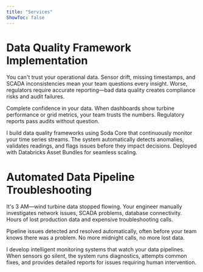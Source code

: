 ```yaml
---
title: "Services"
ShowToc: false
---
```


# Data Quality Framework Implementation

You can't trust your operational data. Sensor drift, missing timestamps, and SCADA inconsistencies mean your team questions every insight. Worse, regulators require accurate reporting—bad data quality creates compliance risks and audit failures.

Complete confidence in your data. When dashboards show turbine performance or grid metrics, your team trusts the numbers. Regulatory reports pass audits without question.

I build data quality frameworks using Soda Core that continuously monitor your time series streams. The system automatically detects anomalies, validates readings, and flags issues before they impact decisions. Deployed with Databricks Asset Bundles for seamless scaling.

# Automated Data Pipeline Troubleshooting

It's 3 AM—wind turbine data stopped flowing. Your engineer manually investigates network issues, SCADA problems, database connectivity. Hours of lost production data and expensive troubleshooting calls.

Pipeline issues detected and resolved automatically, often before your team knows there was a problem. No more midnight calls, no more lost data.

I develop intelligent monitoring systems that watch your data pipelines. When sensors go silent, the system runs diagnostics, attempts common fixes, and provides detailed reports for issues requiring human intervention.
